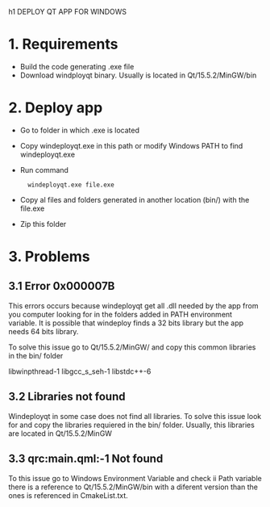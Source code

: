 
h1 DEPLOY QT APP FOR WINDOWS

# 1. Requirements

- Build the code generating .exe file
- Download windployqt binary. Usually is located in Qt/15.5.2/MinGW/bin

# 2. Deploy app

- Go to folder in which .exe is located 
- Copy windeployqt.exe in this path or modify Windows PATH to find windeployqt.exe
- Run command 

        windeployqt.exe file.exe
- Copy al files and folders generated in another location (bin/) with the file.exe
- Zip this folder

# 3. Problems

## 3.1 Error 0x000007B

This errors occurs because windeployqt get all .dll needed by the app from you computer looking for in the folders added in PATH environment variable. It is possible that windeploy finds a 32 bits library but the app needs 64 bits library. 

To solve this issue go to Qt/15.5.2/MinGW/ and copy this common libraries in the bin/ folder

libwinpthread-1
libgcc_s_seh-1
libstdc++-6

## 3.2 Libraries not found

Windeployqt in some case does not find all libraries. 
To solve this issue look for and copy the libraries requiered in the bin/ folder. Usually, this libraries are located in Qt/15.5.2/MinGW

## 3.3 qrc:main.qml:-1 Not found

To this issue go to Windows Environment Variable and check ii Path variable there is a reference to Qt/15.5.2/MinGW/bin with a diferent version than the ones is referenced in CmakeList.txt.